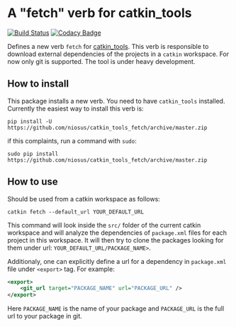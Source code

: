 # A "fetch" verb for catkin_tools

[![Build Status][travis-img]][travis-link]
[![Codacy Badge][codacy-img]][codacy-link]

Defines a new verb `fetch` for
[catkin_tools](https://github.com/catkin/catkin_tools). This verb is
responsible to download external dependencies of the projects in a `catkin`
workspace. For now only git is supported. The tool is under heavy development.

## How to install ##
This package installs a new verb. You need to have `catkin_tools` installed.
Currently the easiest way to install this verb is:

```
pip install -U https://github.com/niosus/catkin_tools_fetch/archive/master.zip
```
if this complaints, run a command with `sudo`:

```
sudo pip install https://github.com/niosus/catkin_tools_fetch/archive/master.zip
```

## How to use ##
Should be used from a catkin workspace as follows:

```
catkin fetch --default_url YOUR_DEFAULT_URL
```

This command will look inside the `src/` folder of the current catkin workspace
and will analyze the dependencies of `package.xml` files for each project in
this workspace. It will then try to clone the packages looking for them under
url: `YOUR_DEFAULT_URL/PACKAGE_NAME>`.

Additionaly, one can explicitly define a url for a dependency in `package.xml`
file under `<export>` tag. For example:

```xml
<export>
    <git_url target="PACKAGE_NAME" url="PACKAGE_URL" />
</export>
```

Here `PACKAGE_NAME` is the name of your package and `PACKAGE_URL` is the full
url to your package in git.

[codacy-img]: https://api.codacy.com/project/badge/Grade/9c050cd8852046ae863c940b8409f9ea
[codacy-link]: https://www.codacy.com/app/zabugr/catkin_tools_fetch?utm_source=github.com&amp;utm_medium=referral&amp;utm_content=niosus/catkin_tools_fetch&amp;utm_campaign=Badge_Grade

[travis-img]: https://travis-ci.org/niosus/catkin_tools_fetch.svg?branch=master
[travis-link]: https://travis-ci.org/niosus/catkin_tools_fetch
